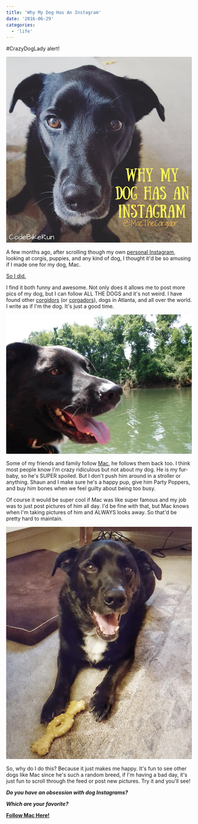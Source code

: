 ```yaml
---
title: 'Why My Dog Has An Instagram'
date: '2016-06-29'
categories:
  - 'life'
---
```


#CrazyDogLady alert!

[![](images/Why%2BMy%2BDog%2BHas%2BAn%2BInstagram.jpg)](https://3.bp.blogspot.com/-GsQ0-tjhRvE/V3L5NupTVUI/AAAAAAABZSY/wvdTVUIYXT8jbI5X6cGikeqG9o8tUaovACLcB/s1600/Why%2BMy%2BDog%2BHas%2BAn%2BInstagram.jpg)

A few months ago, after scrolling though my own [personal Instagram](https://www.instagram.com/klgh.js/), looking at corgis, puppies, and any kind of dog, I thought it'd be so amusing if I made one for my dog, Mac.

[So I did.](https://www.instagram.com/macandbiscuit/)

I find it both funny and awesome. Not only does it allows me to post more pics of my dog, but I can follow ALL THE DOGS and it's not weird. I have found other [corgidors](https://www.instagram.com/explore/tags/corgidor/) (or [corgadors](https://www.instagram.com/explore/tags/corgador/)), dogs in Atlanta, and all over the world. I write as if I'm the dog. It's just a good time.

[![](images/DSCF1186.JPG)](https://2.bp.blogspot.com/-_0uTi_AREoo/V3L3izJvsUI/AAAAAAABZSA/oBFyEdJp-Rg6OwlRAozYgI9rTwFd660PQCKgB/s1600/DSCF1186.JPG)

Some of my friends and family follow [Mac](https://www.instagram.com/macandbiscuit/), he follows them back too. I think most people know I'm crazy ridiculous but not about my dog. He is my fur-baby, so he's SUPER spoiled. But I don't push him around in a stroller or anything. Shaun and I make sure he's a happy pup, give him Party Poppers, and buy him bones when we feel guilty about being too busy.

Of course it would be super cool if Mac was like super famous and my job was to just post pictures of him all day. I'd be fine with that, but Mac knows when I'm taking pictures of him and ALWAYS looks away. So that'd be pretty hard to maintain.

[![](images/IMG_20160605_155203.jpg)](https://3.bp.blogspot.com/-LrALnPw-wp8/V1V9Mek32pI/AAAAAAABXLU/WA9Lms8fNNIFnarnBDSmFYRLpjVU3GbogCKgB/s1600/IMG_20160605_155203.jpg)

So, why do I do this? Because it just makes me happy. It's fun to see other dogs like Mac since he's such a random breed, if I'm having a bad day, it's just fun to scroll through the feed or post new pictures. Try it and you'll see!

_**Do you have an obsession with dog Instagrams?**_

_**Which are your favorite?**_

**[Follow Mac Here!](https://www.instagram.com/macandbiscuit/)**
